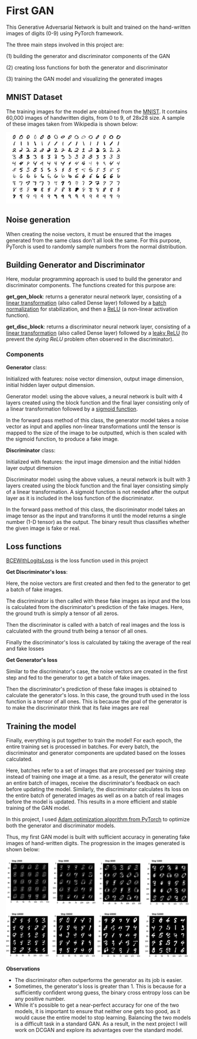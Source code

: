 # First GAN

This Generative Adversarial Network is built and trained on the hand-written images of digits (0-9) using PyTorch framework.

The three main steps involved in this project are:

(1) building the generator and discriminator components of the GAN

(2) creating loss functions for both the generator and discriminator

(3) training the GAN model and visualizing the generated images

## MNIST Dataset

The training images for the model are obtained from the [MNIST](http://yann.lecun.com/exdb/mnist/). It contains 60,000 images of handwritten digits, from 0 to 9, of 28x28 size. A sample of these images taken from Wikipedia is shown below:

![MNIST data](https://raw.githubusercontent.com/himasai97/GANs/main/firstGAN/MNIST.png)

## Noise generation
When creating the noise vectors, it must be ensured that the images generated from the same class don't all look the same. For this purpose, PyTorch is used to randomly sample numbers from the normal distribution.

## Building Generator and Discriminator
Here, modular programming approach is used to build the generator and discriminator components. The functions created for this purpose are:

**get_gen_block**: returns a generator neural network layer, consisting of a [linear transformation](https://pytorch.org/docs/stable/generated/torch.nn.Linear.html) (also called Dense layer) followed by a [batch normalization](https://pytorch.org/docs/stable/generated/torch.nn.BatchNorm1d.html) for stabilization, and then a [ReLU](https://pytorch.org/docs/master/generated/torch.nn.ReLU.html) (a non-linear activation function).

**get_disc_block**: returns a discriminator neural network layer, consisting of a [linear transformation](https://pytorch.org/docs/stable/generated/torch.nn.Linear.html) (also called Dense layer) followed by a [leaky ReLU](https://pytorch.org/docs/stable/generated/torch.nn.LeakyReLU.html) (to prevent the _dying ReLU_ problem often observed in the discriminator).

### Components

**Generator** class: 

Initialized with features: noise vector dimension, output image dimension, initial hidden layer output dimension.

Generator model: using the above values, a neural network is built with 4 layers created using the block function and the final layer consisting only of a linear transformation followed by a [sigmoid function](https://pytorch.org/docs/master/generated/torch.nn.Sigmoid.html).

In the forward pass method of this class, the generator model takes a noise vector as input and applies non-linear transformations until the tensor is mapped to the size of the image to be outputted, which is then scaled with the sigmoid function, to produce a fake image.

**Discriminator** class:

Initialized with features: the input image dimension and the initial hidden layer output dimension

Discriminator model: using the above values, a neural network is built with 3 layers created using the block function and the final layer consisting simply of a linear transformation. A sigmoid function is not needed after the output layer as it is included in the loss function of the discriminator.

In the forward pass method of this class, the discriminator model takes an image tensor as the input and transforms it until the model returns a single number (1-D tensor) as the output. The binary result thus classifies whether the given image is fake or real.

## Loss functions

[BCEWithLogitsLoss](https://pytorch.org/docs/stable/generated/torch.nn.BCEWithLogitsLoss.html) is the loss function used in this project

**Get Discriminator's loss**:

Here, the noise vectors are first created and then fed to the generator to get a batch of fake images.

The discriminator is then called with these fake images as input and the loss is calculated from the discriminator's prediction of the fake images. Here, the ground truth is simply a tensor of all zeros.

Then the discriminator is called with a batch of real images and the loss is calculated with the ground truth being a tensor of all ones.

Finally the discriminator's loss is calculated by taking the average of the real and fake losses

**Get Generator's loss**

Similar to the discriminator's case, the noise vectors are created in the first step and fed to the generator to get a batch of fake images.

Then the discriminator's prediction of these fake images is obtained to calculate the generator's loss. In this case, the ground truth used in the loss function is a tensor of all ones. This is because the goal of the generator is to make the discriminator think that its fake images are real

## Training the model
Finally, everything is put together to train the model! For each epoch, the entire training set is processed in batches. For every batch, the discriminator and generator components are updated based on the losses calculated. 

Here, batches refer to a set of images that are processed per training step instead of training one image at a time. as a result, the generator will create an entire batch of images, receive the discriminator's feedback on each before updating the model. Similarly, the discriminator calculates its loss on the entire batch of generated images as well as on a batch of real images before the model is updated. This results in a more efficient and stable training of the GAN model.

In this project, I used [Adam optimization algorithm from PyTorch](https://pytorch.org/docs/stable/optim.html) to optimize both the generator and discriminator models.

Thus, my first GAN model is built with sufficient accuracy in generating fake images of hand-written digits. The progression in the images generated is shown below:

![Results](https://raw.githubusercontent.com/himasai97/GANs/main/firstGAN/Result.PNG)

**Observations**

- The discriminator often outperforms the generator as its job is easier. 
- Sometimes, the generator's loss is greater than 1. This is because for a sufficiently confident wrong guess, the binary cross entropy loss can be any positive number.
- While it's possible to get a near-perfect accuracy for one of the two models, it is important to ensure that neither one gets too good, as it would cause the entire model to stop learning. Balancing the two models is a difficult task in a standard GAN. As a result, in the next project I will work on DCGAN and explore its advantages over the standard model.




